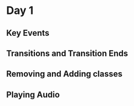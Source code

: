 # Day 1

## Key Events

## Transitions and Transition Ends

## Removing and Adding classes

## Playing Audio
